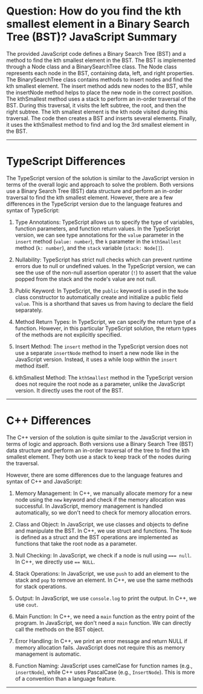 # Question: How do you find the kth smallest element in a Binary Search Tree (BST)? JavaScript Summary

The provided JavaScript code defines a Binary Search Tree (BST) and a method to find the kth smallest element in the BST. The BST is implemented through a Node class and a BinarySearchTree class. The Node class represents each node in the BST, containing data, left, and right properties. The BinarySearchTree class contains methods to insert nodes and find the kth smallest element. The insert method adds new nodes to the BST, while the insertNode method helps to place the new node in the correct position. The kthSmallest method uses a stack to perform an in-order traversal of the BST. During this traversal, it visits the left subtree, the root, and then the right subtree. The kth smallest element is the kth node visited during this traversal. The code then creates a BST and inserts several elements. Finally, it uses the kthSmallest method to find and log the 3rd smallest element in the BST.

---

# TypeScript Differences

The TypeScript version of the solution is similar to the JavaScript version in terms of the overall logic and approach to solve the problem. Both versions use a Binary Search Tree (BST) data structure and perform an in-order traversal to find the kth smallest element. However, there are a few differences in the TypeScript version due to the language features and syntax of TypeScript:

1. Type Annotations: TypeScript allows us to specify the type of variables, function parameters, and function return values. In the TypeScript version, we can see type annotations for the `value` parameter in the `insert` method (`value: number`), the `k` parameter in the `kthSmallest` method (`k: number`), and the `stack` variable (`stack: Node[]`).

2. Nullability: TypeScript has strict null checks which can prevent runtime errors due to null or undefined values. In the TypeScript version, we can see the use of the non-null assertion operator (`!`) to assert that the value popped from the stack and the node's value are not null.

3. Public Keyword: In TypeScript, the `public` keyword is used in the `Node` class constructor to automatically create and initialize a public field `value`. This is a shorthand that saves us from having to declare the field separately.

4. Method Return Types: In TypeScript, we can specify the return type of a function. However, in this particular TypeScript solution, the return types of the methods are not explicitly specified.

5. Insert Method: The `insert` method in the TypeScript version does not use a separate `insertNode` method to insert a new node like in the JavaScript version. Instead, it uses a while loop within the `insert` method itself.

6. kthSmallest Method: The `kthSmallest` method in the TypeScript version does not require the root node as a parameter, unlike the JavaScript version. It directly uses the root of the BST.

---

# C++ Differences

The C++ version of the solution is quite similar to the JavaScript version in terms of logic and approach. Both versions use a Binary Search Tree (BST) data structure and perform an in-order traversal of the tree to find the kth smallest element. They both use a stack to keep track of the nodes during the traversal.

However, there are some differences due to the language features and syntax of C++ and JavaScript:

1. Memory Management: In C++, we manually allocate memory for a new node using the `new` keyword and check if the memory allocation was successful. In JavaScript, memory management is handled automatically, so we don't need to check for memory allocation errors.

2. Class and Object: In JavaScript, we use classes and objects to define and manipulate the BST. In C++, we use struct and functions. The `Node` is defined as a struct and the BST operations are implemented as functions that take the root node as a parameter.

3. Null Checking: In JavaScript, we check if a node is null using `=== null`. In C++, we directly use `== NULL`.

4. Stack Operations: In JavaScript, we use `push` to add an element to the stack and `pop` to remove an element. In C++, we use the same methods for stack operations.

5. Output: In JavaScript, we use `console.log` to print the output. In C++, we use `cout`.

6. Main Function: In C++, we need a `main` function as the entry point of the program. In JavaScript, we don't need a `main` function. We can directly call the methods on the BST object.

7. Error Handling: In C++, we print an error message and return NULL if memory allocation fails. JavaScript does not require this as memory management is automatic.

8. Function Naming: JavaScript uses camelCase for function names (e.g., `insertNode`), while C++ uses PascalCase (e.g., `InsertNode`). This is more of a convention than a language feature.

---
